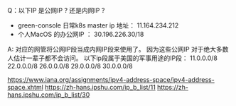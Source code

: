 Q：以下IP 是公网IP ? 还是内网IP ?
- green-console 日常k8s master ip 地址： 11.164.234.212
- 个人MacOS 的办公网IP ： 30.196.226.30/18

A:  对应的网管将公网IP段当成内网IP段来使用了。
因为这些公网IP 对于绝大多数人估计一辈子都不会访问。
以下ip段属于美国的军事用途的IP段：
11.0.0.0/8
22.0.0.0/8
26.0.0.0/8
29.0.0.0/8
30.0.0.0/8

https://www.iana.org/assignments/ipv4-address-space/ipv4-address-space.xhtml
https://zh-hans.ipshu.com/ip_b_list/11
https://zh-hans.ipshu.com/ip_b_list/30

